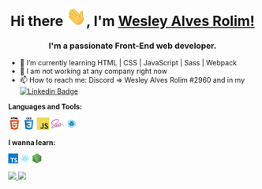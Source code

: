 <h1 align="center"> Hi there <img src="https://raw.githubusercontent.com/ABSphreak/ABSphreak/master/gifs/Hi.gif" width="40px"/>, I'm <a href="https://github.com/Wesley-AlvesRolim">Wesley Alves Rolim!</a></h1>

<h3 align="center">I'm a passionate Front-End web developer.</h3>

- 🌱 I’m currently learning HTML | CSS | JavaScript | Sass | Webpack
- 🔭 I am not working at any company right now
- 📫 How to reach me: Discord => Wesley Alves Rolim #2960
and in my [![Linkedin Badge](https://img.shields.io/badge/-Linkedin-6633cc?style=flat-square&logo=Linkedin&color=14274e&link=https://www.linkedin.com/in/wesley-alves-rolim-2bba1b209/)](https://www.linkedin.com/in/wesley-alves-rolim-2bba1b209/)

**Languages and Tools:**

<code><img height="25" src="https://raw.githubusercontent.com/github/explore/80688e429a7d4ef2fca1e82350fe8e3517d3494d/topics/html/html.png"></code>
<code><img height="25" src="https://raw.githubusercontent.com/github/explore/80688e429a7d4ef2fca1e82350fe8e3517d3494d/topics/css/css.png"></code>
<code><img height="25" src="https://raw.githubusercontent.com/github/explore/80688e429a7d4ef2fca1e82350fe8e3517d3494d/topics/javascript/javascript.png"></code>
<code><img height="25" src="https://raw.githubusercontent.com/github/explore/80688e429a7d4ef2fca1e82350fe8e3517d3494d/topics/sass/sass.png"></code>
<code><img height="25" src="https://raw.githubusercontent.com/github/explore/80688e429a7d4ef2fca1e82350fe8e3517d3494d/topics/webpack/webpack.png"></code>

**I wanna learn:**

<code><img height="20" src="https://raw.githubusercontent.com/github/explore/80688e429a7d4ef2fca1e82350fe8e3517d3494d/topics/typescript/typescript.png"></code>
<code><img height="20" src="https://raw.githubusercontent.com/github/explore/80688e429a7d4ef2fca1e82350fe8e3517d3494d/topics/react/react.png"></code>
<code><img height="20" src="https://raw.githubusercontent.com/github/explore/80688e429a7d4ef2fca1e82350fe8e3517d3494d/topics/nodejs/nodejs.png"></code>

<a href="https://github.com/Wesley-AlvesRolim?tab=repositories">
  <img src="https://github-readme-stats.vercel.app/api?username=Wesley-AlvesRolim&show_icons=true&theme=tokyonight"/>
</a>
<a href="https://github.com/Wesley-AlvesRolim?tab=repositories">
  <img src="https://github-readme-stats.vercel.app/api/top-langs/?username=Wesley-AlvesRolim&layout=compact&theme=material-palenight"/>
</a>
